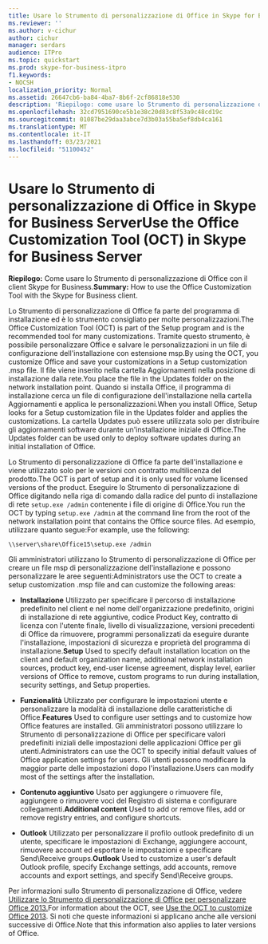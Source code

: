```yaml
---
title: Usare lo Strumento di personalizzazione di Office in Skype for Business Server
ms.reviewer: ''
ms.author: v-cichur
author: cichur
manager: serdars
audience: ITPro
ms.topic: quickstart
ms.prod: skype-for-business-itpro
f1.keywords:
- NOCSH
localization_priority: Normal
ms.assetid: 26647cb6-ba84-4ba7-8b6f-2cf86818e530
description: 'Riepilogo: come usare lo Strumento di personalizzazione di Office con il client Skype for Business.'
ms.openlocfilehash: 32cd7951690ce5b1e38c20d83c8f53a9c48cd19c
ms.sourcegitcommit: 01087be29daa3abce7d3b03a55ba5ef8db4ca161
ms.translationtype: MT
ms.contentlocale: it-IT
ms.lasthandoff: 03/23/2021
ms.locfileid: "51100452"
---
```

# <a name="use-the-office-customization-tool-oct-in-skype-for-business-server"></a><span data-ttu-id="14342-103">Usare lo Strumento di personalizzazione di Office in Skype for Business Server</span><span class="sxs-lookup"><span data-stu-id="14342-103">Use the Office Customization Tool (OCT) in Skype for Business Server</span></span>
 
<span data-ttu-id="14342-104">**Riepilogo:** Come usare lo Strumento di personalizzazione di Office con il client Skype for Business.</span><span class="sxs-lookup"><span data-stu-id="14342-104">**Summary:** How to use the Office Customization Tool with the Skype for Business client.</span></span>
  
<span data-ttu-id="14342-105">Lo Strumento di personalizzazione di Office fa parte del programma di installazione ed è lo strumento consigliato per molte personalizzazioni.</span><span class="sxs-lookup"><span data-stu-id="14342-105">The Office Customization Tool (OCT) is part of the Setup program and is the recommended tool for many customizations.</span></span> <span data-ttu-id="14342-106">Tramite questo strumento, è possibile personalizzare Office e salvare le personalizzazioni in un file di configurazione dell'installazione con estensione msp.</span><span class="sxs-lookup"><span data-stu-id="14342-106">By using the OCT, you customize Office and save your customizations in a Setup customization .msp file.</span></span> <span data-ttu-id="14342-107">Il file viene inserito nella cartella Aggiornamenti nella posizione di installazione dalla rete.</span><span class="sxs-lookup"><span data-stu-id="14342-107">You place the file in the Updates folder on the network installation point.</span></span> <span data-ttu-id="14342-108">Quando si installa Office, il programma di installazione cerca un file di configurazione dell'installazione nella cartella Aggiornamenti e applica le personalizzazioni.</span><span class="sxs-lookup"><span data-stu-id="14342-108">When you install Office, Setup looks for a Setup customization file in the Updates folder and applies the customizations.</span></span> <span data-ttu-id="14342-109">La cartella Updates può essere utilizzata solo per distribuire gli aggiornamenti software durante un'installazione iniziale di Office.</span><span class="sxs-lookup"><span data-stu-id="14342-109">The Updates folder can be used only to deploy software updates during an initial installation of Office.</span></span>
  
<span data-ttu-id="14342-110">Lo Strumento di personalizzazione di Office fa parte dell'installazione e viene utilizzato solo per le versioni con contratto multilicenza del prodotto.</span><span class="sxs-lookup"><span data-stu-id="14342-110">The OCT is part of setup and it is only used for volume licensed versions of the product.</span></span> <span data-ttu-id="14342-111">Eseguire lo Strumento di personalizzazione di Office digitando nella riga di comando dalla radice del punto di installazione di rete  `setup.exe /admin` contenente i file di origine di Office.</span><span class="sxs-lookup"><span data-stu-id="14342-111">You run the OCT by typing  `setup.exe /admin` at the command line from the root of the network installation point that contains the Office source files.</span></span> <span data-ttu-id="14342-112">Ad esempio, utilizzare quanto segue:</span><span class="sxs-lookup"><span data-stu-id="14342-112">For example, use the following:</span></span>
  
 ```console
\\server\share\Office15\setup.exe /admin
```
  
<span data-ttu-id="14342-113">Gli amministratori utilizzano lo Strumento di personalizzazione di Office per creare un file msp di personalizzazione dell'installazione e possono personalizzare le aree seguenti:</span><span class="sxs-lookup"><span data-stu-id="14342-113">Administrators use the OCT to create a setup customization .msp file and can customize the following areas:</span></span>
  
- <span data-ttu-id="14342-114">**Installazione** Utilizzato per specificare il percorso di installazione predefinito nel client e nel nome dell'organizzazione predefinito, origini di installazione di rete aggiuntive, codice Product Key, contratto di licenza con l'utente finale, livello di visualizzazione, versioni precedenti di Office da rimuovere, programmi personalizzati da eseguire durante l'installazione, impostazioni di sicurezza e proprietà del programma di installazione.</span><span class="sxs-lookup"><span data-stu-id="14342-114">**Setup** Used to specify default installation location on the client and default organization name, additional network installation sources, product key, end-user license agreement, display level, earlier versions of Office to remove, custom programs to run during installation, security settings, and Setup properties.</span></span>
    
- <span data-ttu-id="14342-115">**Funzionalità** Utilizzato per configurare le impostazioni utente e personalizzare la modalità di installazione delle caratteristiche di Office.</span><span class="sxs-lookup"><span data-stu-id="14342-115">**Features** Used to configure user settings and to customize how Office features are installed.</span></span> <span data-ttu-id="14342-116">Gli amministratori possono utilizzare lo Strumento di personalizzazione di Office per specificare valori predefiniti iniziali delle impostazioni delle applicazioni Office per gli utenti.</span><span class="sxs-lookup"><span data-stu-id="14342-116">Administrators can use the OCT to specify initial default values of Office application settings for users.</span></span> <span data-ttu-id="14342-117">Gli utenti possono modificare la maggior parte delle impostazioni dopo l'installazione.</span><span class="sxs-lookup"><span data-stu-id="14342-117">Users can modify most of the settings after the installation.</span></span>
    
- <span data-ttu-id="14342-118">**Contenuto aggiuntivo** Usato per aggiungere o rimuovere file, aggiungere o rimuovere voci del Registro di sistema e configurare collegamenti.</span><span class="sxs-lookup"><span data-stu-id="14342-118">**Additional content** Used to add or remove files, add or remove registry entries, and configure shortcuts.</span></span>
    
- <span data-ttu-id="14342-119">**Outlook** Utilizzato per personalizzare il profilo outlook predefinito di un utente, specificare le impostazioni di Exchange, aggiungere account, rimuovere account ed esportare le impostazioni e specificare Send\Receive groups.</span><span class="sxs-lookup"><span data-stu-id="14342-119">**Outlook** Used to customize a user's default Outlook profile, specify Exchange settings, add accounts, remove accounts and export settings, and specify Send\Receive groups.</span></span>
    
<span data-ttu-id="14342-120">Per informazioni sullo Strumento di personalizzazione di Office, vedere [Utilizzare lo Strumento di personalizzazione di Office per personalizzare Office 2013.](/previous-versions/office/office-2013-resource-kit/cc179132(v=office.15))</span><span class="sxs-lookup"><span data-stu-id="14342-120">For information about the OCT, see [Use the OCT to customize Office 2013](/previous-versions/office/office-2013-resource-kit/cc179132(v=office.15)).</span></span> <span data-ttu-id="14342-121">Si noti che queste informazioni si applicano anche alle versioni successive di Office.</span><span class="sxs-lookup"><span data-stu-id="14342-121">Note that this information also applies to later versions of Office.</span></span>
